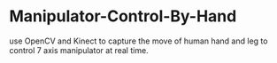 # Manipulator-Control-By-Hand
use OpenCV and Kinect to capture the move of human hand and leg to control 7 axis manipulator at real time.
